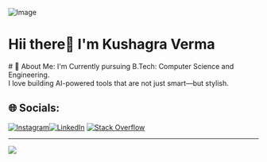 ![Image](https://github.com/user-attachments/assets/5cef4f6e-6834-4035-aab8-a17294afc804) 
<h1>Hii there👋 I'm Kushagra Verma </h1>
# 💫 About Me:
I'm Currently pursuing B.Tech: Computer Science and Engineering.<br>
I love building AI-powered tools that are not just smart—but stylish.

## 🌐 Socials:
[![Instagram](https://img.shields.io/badge/Instagram-%23E4405F.svg?logo=Instagram&logoColor=white)]( https://www.instagram.com/kizkito/)[![LinkedIn](https://img.shields.io/badge/LinkedIn-%230077B5.svg?logo=linkedin&logoColor=white)](https://www.linkedin.com/in/thekushagraverma/) [![Stack Overflow](https://img.shields.io/badge/-Stackoverflow-FE7A16?logo=stack-overflow&logoColor=white)](https://stackoverflow.com/users/edit/31370664)



---
[![](https://visitcount.itsvg.in/api?id=AryaBandhu&icon=2&color=8)](https://visitcount.itsvg.in)

<!-- Proudly created with GPRM ( https://gprm.itsvg.in ) -->


                                               
